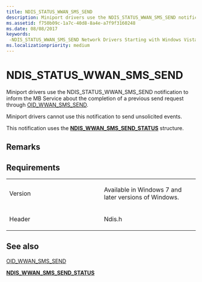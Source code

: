 ```yaml
---
title: NDIS_STATUS_WWAN_SMS_SEND
description: Miniport drivers use the NDIS_STATUS_WWAN_SMS_SEND notification to inform the MB Service about the completion of a previous send request through OID_WWAN_SMS_SEND.
ms.assetid: f750b09c-1a7c-40d8-8a4e-a7f9f3160248
ms.date: 08/08/2017
keywords: 
 -NDIS_STATUS_WWAN_SMS_SEND Network Drivers Starting with Windows Vista
ms.localizationpriority: medium
---
```


# NDIS\_STATUS\_WWAN\_SMS\_SEND


Miniport drivers use the NDIS\_STATUS\_WWAN\_SMS\_SEND notification to inform the MB Service about the completion of a previous send request through [OID\_WWAN\_SMS\_SEND](oid-wwan-sms-send.md).

Miniport drivers cannot use this notification to send unsolicited events.

This notification uses the [**NDIS\_WWAN\_SMS\_SEND\_STATUS**](/windows-hardware/drivers/ddi/ndiswwan/ns-ndiswwan-_ndis_wwan_sms_send_status) structure.

Remarks
-------

Requirements
------------

<table>
<colgroup>
<col width="50%" />
<col width="50%" />
</colgroup>
<tbody>
<tr class="odd">
<td><p>Version</p></td>
<td><p>Available in Windows 7 and later versions of Windows.</p></td>
</tr>
<tr class="even">
<td><p>Header</p></td>
<td>Ndis.h</td>
</tr>
</tbody>
</table>

## See also


[OID\_WWAN\_SMS\_SEND](oid-wwan-sms-send.md)

[**NDIS\_WWAN\_SMS\_SEND\_STATUS**](/windows-hardware/drivers/ddi/ndiswwan/ns-ndiswwan-_ndis_wwan_sms_send_status)

 


